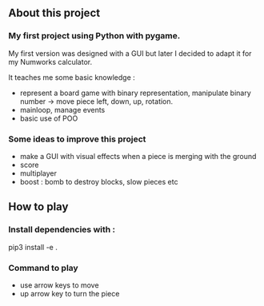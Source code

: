 ## About this project

### My first project using Python with pygame.
My first version was designed with a GUI but later I decided to adapt it for my Numworks calculator.

It teaches me some basic knowledge : 
- represent a board game with binary representation, manipulate binary number -> move piece left, down, up, rotation.
- mainloop, manage events
- basic use of POO

### Some ideas to improve this project
- make a GUI with visual effects when a piece is merging with the ground
- score
- multiplayer 
- boost : bomb to destroy blocks, slow pieces etc

## How to play 

### Install dependencies with :
pip3 install -e . 

### Command to play
- use arrow keys to move
- up arrow key to turn the piece










